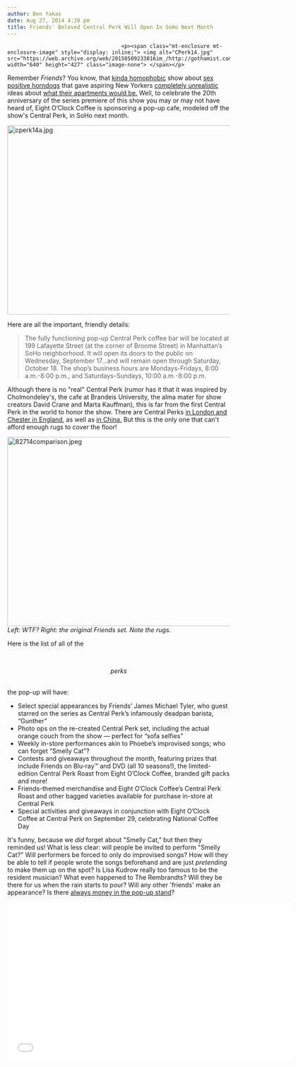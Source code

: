 ```yaml
---
author: Ben Yakas
date: Aug 27, 2014 4:20 pm
title: Friends' Beloved Central Perk Will Open In SoHo Next Month
---
```


	
										<p><span class="mt-enclosure mt-enclosure-image" style="display: inline;"> <img alt="CPerk14.jpg" src="https://web.archive.org/web/20150509233016im_/http://gothamist.com/attachments/byakas/CPerk14.jpg" width="640" height="427" class="image-none"> </span></p>

<p>Remember <em>Friends</em>? You know, that <a href="https://web.archive.org/web/20150509233016/http://gothamist.com/2011/11/01/video_was_friends_homophobic.php">kinda homophobic</a> show about <a href="https://web.archive.org/web/20150509233016/http://gothamist.com/2013/01/04/how_many_sexual_partners_did_the_ch.php">sex positive horndogs</a> that gave aspiring New Yorkers <a href="https://web.archive.org/web/20150509233016/http://gothamist.com/2014/05/06/friends_ended_10_years_ago_tonight.php">completely unrealistic</a> ideas about <a href="https://web.archive.org/web/20150509233016/http://gothamist.com/2011/05/10/nyc_as_seen_on_tv_top_5_worst.php#photo-3">what their apartments would be.</a> Well, to celebrate the 20th anniversary of the series premiere of this show you may or may not have heard of, Eight O&#x2019;Clock Coffee is sponsoring a pop-up cafe, modeled off the show&apos;s Central Perk, in SoHo next month. </p>

<p><span class="mt-enclosure mt-enclosure-image" style="display: inline;"> <img alt="cperk14a.jpg" src="https://web.archive.org/web/20150509233016im_/http://gothamist.com/attachments/byakas/cperk14a.jpg" width="640" height="428" class="image-none"> </span></p>

<p>Here are all the important, friendly details:</p>

<blockquote>The fully functioning pop-up Central Perk coffee bar will be located at 199 Lafayette Street (at the corner of Broome Street) in Manhattan&#x2019;s SoHo neighborhood. It will open its doors to the public on Wednesday, September 17...and will remain open through Saturday, October 18. The shop&#x2019;s business hours are Mondays-Fridays, 8:00 a.m.-8:00 p.m., and Saturdays-Sundays, 10:00 a.m.-8:00 p.m.</blockquote>

<p>Although there is no &quot;real&quot; Central Perk (rumor has it that it was inspired by Cholmondeley&apos;s, the cafe at Brandeis University, the alma mater for show creators David Crane and Marta Kauffman), this is far from the first Central Perk in the world to honor the show. There are Central Perks <a href="https://web.archive.org/web/20150509233016/http://www.central-perk.co.uk/">in London and Chester in England</a>, as well as <a href="https://web.archive.org/web/20150509233016/http://www.cnn.com/2010/WORLD/asiapcf/07/02/friends.china.central.perk/index.html">in China.</a> But this is the only one that can&apos;t afford enough rugs to cover the floor! </p>

<p><span class="mt-enclosure mt-enclosure-image" style="display: inline;"> </span></p><div class="image-none"> <img alt="82714comparison.jpeg" src="https://web.archive.org/web/20150509233016im_/http://gothamist.com/attachments/byakas/82714comparison.jpeg" width="640" height="428"> <br> <i> Left: WTF? Right: the original <em>Friends</em> set. Note the rugs.</i></div> <p></p>

<p>Here is the list of all of the </p>

<p></p>

<p><br>
</p><div style="text-align: center;"><em>perks</em></div><p></p>

<p></p>

<p><br>
the pop-up will have:</p>

<ul>
	<li>Select special appearances by Friends&#x2019; James Michael Tyler, who guest starred on the series as Central Perk&#x2019;s infamously deadpan barista, &#x201C;Gunther&#x201D;</li>
	<li>Photo ops on the re-created Central Perk set, including the actual orange couch from the show &#x2014; perfect for &#x201C;sofa selfies&#x201D;</li>
	<li>Weekly in-store performances akin to Phoebe&#x2019;s improvised songs; who can forget &#x201C;Smelly Cat&#x201D;?</li>
	<li>Contests and giveaways throughout the month, featuring prizes that include Friends on Blu-ray&#x2122; and DVD (all 10 seasons!), the limited-edition Central Perk Roast from Eight O&#x2019;Clock Coffee, branded gift packs and more!</li>
	<li>Friends-themed merchandise and Eight O&#x2019;Clock Coffee&#x2019;s Central Perk Roast and other bagged varieties available for purchase in-store at Central Perk</li>
	<li>Special activities and giveaways in conjunction with Eight O&#x2019;Clock Coffee at Central Perk on September 29, celebrating National Coffee Day</li>
</ul>

<p>It&apos;s funny, because we <em>did</em> forget about &quot;Smelly Cat,&quot; but then they reminded us! What is less clear: will people be invited to perform &quot;Smelly Cat?&quot; Will performers be forced to only do improvised songs? How will they be able to tell if people wrote the songs beforehand and are just <em>pretending</em> to make them up on the spot? Is Lisa Kudrow really too famous to be the resident musician? What even happened to The Rembrandts? Will they be there for us when the rain starts to pour? Will any other &apos;friends&apos; make an appearance? Is there <a href="https://web.archive.org/web/20150509233016/http://gothamist.com/2013/05/15/photos_arrested_development_banana.php">always money in the pop-up stand</a>?</p>

<p><iframe width="640" height="360" src="//web.archive.org/web/20150509233016if_/http://www.youtube.com/embed/34172ltXqw8" frameborder="0" allowfullscreen></iframe></p>					
										
									
				